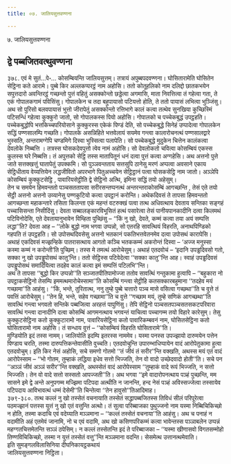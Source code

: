 ```yaml
---
title: ०७. जालियसुत्तवण्णना

---
```

७. जालियसुत्तवण्णना  


## द्वे पब्बजितवत्थुवण्णना

३७८. एवं मे सुतं…पे॰… कोसम्बियन्ति जालियसुत्तम्। तत्रायं अपुब्बपदवण्णना। घोसितारामेति घोसितेन सेट्ठिना कते आरामे। पुब्बे किर अल्लकप्परट्ठं नाम अहोसि। ततो कोतूहलिको नाम दलिद्दो छातकभयेन सपुत्तदारो अवन्तिरट्ठं गच्छन्तो पुत्तं वहितुं असक्कोन्तो छड्डेत्वा अगमासि, माता निवत्तित्वा तं गहेत्वा गता, ते एकं गोपालकगामं पविसिंसु। गोपालकेन च तदा बहुपायासो पटियत्तो होति, ते ततो पायासं लभित्वा भुञ्जिंसु। अथ सो पुरिसो बलवपायासं भुत्तो जीरापेतुं असक्कोन्तो रत्तिभागे कालं कत्वा तत्थेव सुनखिया कुच्छिस्मिं पटिसन्धिं गहेत्वा कुक्कुरो जातो, सो गोपालकस्स पियो अहोसि। गोपालको च पच्चेकबुद्धं उपट्ठहति। पच्चेकबुद्धोपि भत्तकिच्चपरियोसाने कुक्कुरस्स एकेकं पिण्डं देति, सो पच्चेकबुद्धे सिनेहं उप्पादेत्वा गोपालकेन सद्धिं पण्णसालम्पि गच्छति। गोपालके असन्निहिते भत्तवेलायं सयमेव गन्त्वा कालारोचनत्थं पण्णसालद्वारे भुस्सति, अन्तरामग्गेपि चण्डमिगे दिस्वा भुस्सित्वा पलापेति। सो पच्चेकबुद्धे मुदुकेन चित्तेन कालंकत्वा देवलोके निब्बत्ति । तत्रस्स घोसकदेवपुत्तो त्वेव नामं अहोसि। सो देवलोकतो चवित्वा कोसम्बियं एकस्स कुलस्स घरे निब्बत्ति। तं अपुत्तको सेट्ठि तस्स मातापितूनं धनं दत्वा पुत्तं कत्वा अग्गहेसि। अथ अत्तनो पुत्ते जाते सत्तक्खत्तुं घातापेतुं उपक्कमि। सो पुञ्ञवन्तताय सत्तसुपि ठानेसु मरणं अप्पत्वा अवसाने एकाय सेट्ठिधीताय वेय्यत्तियेन लद्धजीवितो अपरभागे पितुअच्चयेन सेट्ठिट्ठानं पत्वा घोसकसेट्ठि नाम जातो। अञ्ञेपि कोसम्बियं कुक्कुटसेट्ठि , पावारियसेट्ठीति द्वे सेट्ठिनो अत्थि, इमिना सद्धिं तयो अहेसुम्।  
तेन च समयेन हिमवन्ततो पञ्चसततापसा सरीरसन्तप्पनत्थं अन्तरन्तराकोसम्बिं आगच्छन्ति , तेसं एते तयो सेट्ठी अत्तनो अत्तनो उय्यानेसु पण्णकुटियो कत्वा उपट्ठानं करोन्ति। अथेकदिवसं ते तापसा हिमवन्ततो आगच्छन्ता महाकन्तारे तसिता किलन्ता एकं महन्तं वटरुक्खं पत्वा तत्थ अधिवत्थाय देवताय सन्तिका सङ्गहं पच्चासिसन्ता निसीदिंसु। देवता सब्बालङ्कारविभूसितं हत्थं पसारेत्वा तेसं पानीयपानकादीनि दत्वा किलमथं पटिविनोदेसि, एते देवतायानुभावेन विम्हिता पुच्छिंसु – ‘‘किं नु खो, देवते, कम्मं कत्वा तया अयं सम्पत्ति लद्धा’’ति? देवता आह – ‘‘लोके बुद्धो नाम भगवा उप्पन्नो, सो एतरहि सावत्थियं विहरति, अनाथपिण्डिको गहपति तं उपट्ठहति। सो उपोसथदिवसेसु अत्तनो भतकानं पकतिभत्तवेतनमेव दत्वा उपोसथं कारापेसि। अथाहं एकदिवसं मज्झन्हिके पातरासत्थाय आगतो कञ्चि भतककम्मं अकरोन्तं दिस्वा – ‘अज्ज मनुस्सा कस्मा कम्मं न करोन्ती’ति पुच्छिम्। तस्स मे तमत्थं आरोचेसुम्। अथाहं एतदवोचं – ‘इदानि उपड्ढदिवसो गतो, सक्का नु खो उपड्ढुपोसथं कातु’न्ति। ततो सेट्ठिस्स पटिवेदेत्वा ‘‘सक्का कातु’’न्ति आह। स्वाहं उपड्ढदिवसं उपड्ढुपोसथं समादियित्वा तदहेव कालं कत्वा इमं सम्पत्तिं पटिलभि’’न्ति।  
अथ ते तापसा ‘‘बुद्धो किर उप्पन्नो’’ति सञ्जातपीतिपामोज्जा ततोव सावत्थिं गन्तुकामा हुत्वापि – ‘‘बहुकारा नो उपट्ठाकसेट्ठिनो तेसम्पि इममत्थमारोचेस्सामा’’ति कोसम्बिं गन्त्वा सेट्ठीहि कतसक्कारबहुमाना ‘‘तदहेव मयं गच्छामा’’ति आहंसु। ‘‘किं, भन्ते, तुरितात्थ, ननु तुम्हे पुब्बे चत्तारो पञ्च मासे वसित्वा गच्छथा’’ति च वुत्ते तं पवत्तिं आरोचेसुम्। ‘‘तेन हि, भन्ते, सहेव गच्छामा’’ति च वुत्ते ‘‘गच्छाम मयं, तुम्हे सणिकं आगच्छथा’’ति सावत्थिं गन्त्वा भगवतो सन्तिके पब्बजित्वा अरहत्तं पापुणिंसु। तेपि सेट्ठिनो पञ्चसतपञ्चसतसकटपरिवारा सावत्थिं गन्त्वा दानादीनि दत्वा कोसम्बिं आगमनत्थाय भगवन्तं याचित्वा पच्चागम्म तयो विहारे कारेसुम्। तेसु कुक्कुटसेट्ठिना कतो कुक्कुटारामो नाम, पावारियसेट्ठिना कतो पावारिकम्बवनं नाम, घोसितसेट्ठिना कतो घोसितारामो नाम अहोसि। तं सन्धाय वुत्तं – ‘‘कोसम्बियं विहरति घोसितारामे’’ति।  
मुण्डियोति इदं तस्स नामम्। जालियोति इदम्पि इतरस्स नाममेव। यस्मा पनस्स उपज्झायो दारुमयेन पत्तेन पिण्डाय चरति, तस्मा दारुपत्तिकन्तेवासीति वुच्चति। एतदवोचुन्ति उपारम्भाधिप्पायेन वादं आरोपेतुकामा हुत्वा एतदवोचुम्। इति किर नेसं अहोसि, सचे समणो गोतमो ‘‘तं जीवं तं सरीर’’न्ति वक्खति, अथस्स मयं एतं वादं आरोपेस्साम – ‘‘भो गोतम, तुम्हाकं लद्धिया इधेव सत्तो भिज्जति, तेन वो वादो उच्छेदवादो होती’’ति। सचे पन ‘‘अञ्ञं जीवं अञ्ञं सरीर’’न्ति वक्खति, अथस्सेतं वादं आरोपेस्साम ‘‘तुम्हाकं वादे रूपं भिज्जति, न सत्तो भिज्जति। तेन वो वादे सत्तो सस्सतो आपज्जती’’ति। अथ भगवा ‘‘इमे वादारोपनत्थाय पञ्हं पुच्छन्ति, मम सासने इमे द्वे अन्ते अनुपगम्म मज्झिमा पटिपदा अत्थीति न जानन्ति, हन्द नेसं पञ्हं अविस्सज्जेत्वा तस्सायेव पटिपदाय आविभावत्थं धम्मं देसेमी’’ति चिन्तेत्वा ‘‘तेन हावुसो’’तिआदिमाह।  
३७९-३८०. तत्थ कल्लं नु खो तस्सेतं वचनायाति तस्सेतं सद्धापब्बजितस्स तिविधं सीलं परिपूरेत्वा पठमज्झानं पत्तस्स युत्तं नु खो एतं वत्तुन्ति अत्थो। तं सुत्वा परिब्बाजका पुथुज्जनो नाम यस्मा निब्बिचिकिच्छो न होति, तस्मा कदाचि एवं वदेय्याति मञ्ञमाना – ‘‘कल्लं तस्सेतं वचनाया’’ति आहंसु। अथ च पनाहं न वदामीति अहं एतमेवं जानामि, नो च एवं वदामि, अथ खो कसिणपरिकम्मं कत्वा भावेन्तस्स पञ्ञाबलेन उप्पन्नं महग्गतचित्तमेतन्ति सञ्ञं ठपेसिम्। न कल्लं तस्सेतन्ति इदं ते परिब्बाजका – ‘‘यस्मा खीणासवो विगतसम्मोहो तिण्णविचिकिच्छो, तस्मा न युत्तं तस्सेतं वत्तु’’न्ति मञ्ञमाना वदन्ति। सेसमेत्थ उत्तानत्थमेवाति।  
इति सुमङ्गलविलासिनिया दीघनिकायट्ठकथायं  
जालियसुत्तवण्णना निट्ठिता।  